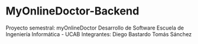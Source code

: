# MyOnlineDoctor-Backend

Proyecto semestral: myOnlineDoctor Desarrollo de Software Escuela de Ingeniería Informática - UCAB
Integrantes:
Diego Bastardo
Tomás Sánchez
